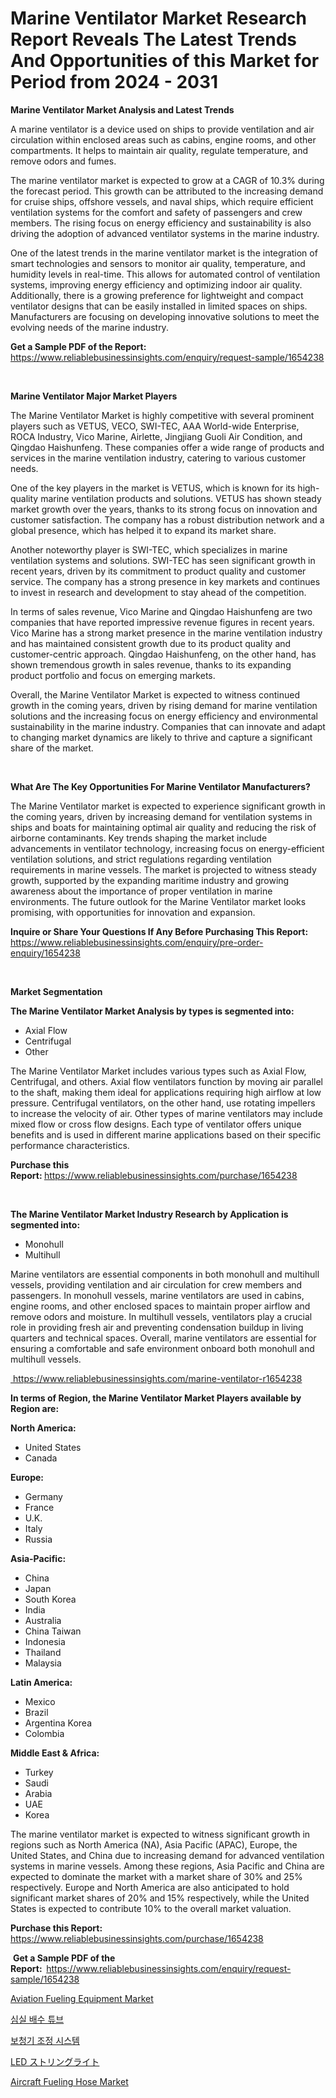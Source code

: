 <p><h1>Marine Ventilator Market Research Report Reveals The Latest Trends And Opportunities of this Market for Period from 2024 - 2031</h1></p><p><strong>Marine Ventilator Market Analysis and Latest Trends</strong></p>
<p><p>A marine ventilator is a device used on ships to provide ventilation and air circulation within enclosed areas such as cabins, engine rooms, and other compartments. It helps to maintain air quality, regulate temperature, and remove odors and fumes.</p><p>The marine ventilator market is expected to grow at a CAGR of 10.3% during the forecast period. This growth can be attributed to the increasing demand for cruise ships, offshore vessels, and naval ships, which require efficient ventilation systems for the comfort and safety of passengers and crew members. The rising focus on energy efficiency and sustainability is also driving the adoption of advanced ventilator systems in the marine industry.</p><p>One of the latest trends in the marine ventilator market is the integration of smart technologies and sensors to monitor air quality, temperature, and humidity levels in real-time. This allows for automated control of ventilation systems, improving energy efficiency and optimizing indoor air quality. Additionally, there is a growing preference for lightweight and compact ventilator designs that can be easily installed in limited spaces on ships. Manufacturers are focusing on developing innovative solutions to meet the evolving needs of the marine industry.</p></p>
<p><strong>Get a Sample PDF of the Report:&nbsp;</strong> <a href="https://www.reliablebusinessinsights.com/enquiry/request-sample/1654238">https://www.reliablebusinessinsights.com/enquiry/request-sample/1654238</a></p>
<p>&nbsp;</p>
<p><strong>Marine Ventilator Major Market Players</strong></p>
<p><p>The Marine Ventilator Market is highly competitive with several prominent players such as VETUS, VECO, SWI-TEC, AAA World-wide Enterprise, ROCA Industry, Vico Marine, Airlette, Jingjiang Guoli Air Condition, and Qingdao Haishunfeng. These companies offer a wide range of products and services in the marine ventilation industry, catering to various customer needs.</p><p>One of the key players in the market is VETUS, which is known for its high-quality marine ventilation products and solutions. VETUS has shown steady market growth over the years, thanks to its strong focus on innovation and customer satisfaction. The company has a robust distribution network and a global presence, which has helped it to expand its market share.</p><p>Another noteworthy player is SWI-TEC, which specializes in marine ventilation systems and solutions. SWI-TEC has seen significant growth in recent years, driven by its commitment to product quality and customer service. The company has a strong presence in key markets and continues to invest in research and development to stay ahead of the competition.</p><p>In terms of sales revenue, Vico Marine and Qingdao Haishunfeng are two companies that have reported impressive revenue figures in recent years. Vico Marine has a strong market presence in the marine ventilation industry and has maintained consistent growth due to its product quality and customer-centric approach. Qingdao Haishunfeng, on the other hand, has shown tremendous growth in sales revenue, thanks to its expanding product portfolio and focus on emerging markets.</p><p>Overall, the Marine Ventilator Market is expected to witness continued growth in the coming years, driven by rising demand for marine ventilation solutions and the increasing focus on energy efficiency and environmental sustainability in the marine industry. Companies that can innovate and adapt to changing market dynamics are likely to thrive and capture a significant share of the market.</p></p>
<p>&nbsp;</p>
<p><strong>What Are The Key Opportunities For Marine Ventilator Manufacturers?</strong></p>
<p><p>The Marine Ventilator market is expected to experience significant growth in the coming years, driven by increasing demand for ventilation systems in ships and boats for maintaining optimal air quality and reducing the risk of airborne contaminants. Key trends shaping the market include advancements in ventilator technology, increasing focus on energy-efficient ventilation solutions, and strict regulations regarding ventilation requirements in marine vessels. The market is projected to witness steady growth, supported by the expanding maritime industry and growing awareness about the importance of proper ventilation in marine environments. The future outlook for the Marine Ventilator market looks promising, with opportunities for innovation and expansion.</p></p>
<p><strong>Inquire or Share Your Questions If Any Before Purchasing This Report:</strong> <a href="https://www.reliablebusinessinsights.com/enquiry/pre-order-enquiry/1654238">https://www.reliablebusinessinsights.com/enquiry/pre-order-enquiry/1654238</a></p>
<p>&nbsp;</p>
<p><strong>Market Segmentation</strong></p>
<p><strong>The Marine Ventilator Market Analysis by types is segmented into:</strong></p>
<p><ul><li>Axial Flow</li><li>Centrifugal</li><li>Other</li></ul></p>
<p><p>The Marine Ventilator Market includes various types such as Axial Flow, Centrifugal, and others. Axial flow ventilators function by moving air parallel to the shaft, making them ideal for applications requiring high airflow at low pressure. Centrifugal ventilators, on the other hand, use rotating impellers to increase the velocity of air. Other types of marine ventilators may include mixed flow or cross flow designs. Each type of ventilator offers unique benefits and is used in different marine applications based on their specific performance characteristics.</p></p>
<p><strong>Purchase this Report:&nbsp;</strong><a href="https://www.reliablebusinessinsights.com/purchase/1654238">https://www.reliablebusinessinsights.com/purchase/1654238</a></p>
<p>&nbsp;</p>
<p><strong>The Marine Ventilator Market Industry Research by Application is segmented into:</strong></p>
<p><ul><li>Monohull</li><li>Multihull</li></ul></p>
<p><p>Marine ventilators are essential components in both monohull and multihull vessels, providing ventilation and air circulation for crew members and passengers. In monohull vessels, marine ventilators are used in cabins, engine rooms, and other enclosed spaces to maintain proper airflow and remove odors and moisture. In multihull vessels, ventilators play a crucial role in providing fresh air and preventing condensation buildup in living quarters and technical spaces. Overall, marine ventilators are essential for ensuring a comfortable and safe environment onboard both monohull and multihull vessels.</p></p>
<p><a href="https://www.reliablebusinessinsights.com/marine-ventilator-r1654238">&nbsp;https://www.reliablebusinessinsights.com/marine-ventilator-r1654238</a></p>
<p><strong>In terms of Region, the Marine Ventilator Market Players available by Region are:</strong></p>
<p>
    <p> <strong> North America: </strong>
        <ul>
            <li>United States</li>
            <li>Canada</li>
        </ul>
        </p> 
    <p> <strong> Europe: </strong>
        <ul>
            <li>Germany</li>
            <li>France</li>
            <li>U.K.</li>
            <li>Italy</li>
            <li>Russia</li>
        </ul>
        </p> 
    <p> <strong> Asia-Pacific: </strong>
        <ul>
            <li>China</li>
            <li>Japan</li>
            <li>South Korea</li>
            <li>India</li>
            <li>Australia</li>
            <li>China Taiwan</li>
            <li>Indonesia</li>
            <li>Thailand</li>
            <li>Malaysia</li>
        </ul>
        </p> 
    <p> <strong> Latin America: </strong>
        <ul>
            <li>Mexico</li>
            <li>Brazil</li>
            <li>Argentina Korea</li>
            <li>Colombia</li>
        </ul>
        </p> 
    <p> <strong> Middle East & Africa: </strong>
        <ul>
            <li>Turkey</li>
            <li>Saudi</li>
            <li>Arabia</li>
            <li>UAE</li>
            <li>Korea</li>
        </ul>
    </p>
    </p>
<p><p>The marine ventilator market is expected to witness significant growth in regions such as North America (NA), Asia Pacific (APAC), Europe, the United States, and China due to increasing demand for advanced ventilation systems in marine vessels. Among these regions, Asia Pacific and China are expected to dominate the market with a market share of 30% and 25% respectively. Europe and North America are also anticipated to hold significant market shares of 20% and 15% respectively, while the United States is expected to contribute 10% to the overall market valuation.</p></p>
<p><strong>Purchase this Report: </strong><a href="https://www.reliablebusinessinsights.com/purchase/1654238">https://www.reliablebusinessinsights.com/purchase/1654238</a></p>
<p>&nbsp;<strong>Get a Sample PDF of the Report:&nbsp;&nbsp;</strong><a href="https://www.reliablebusinessinsights.com/enquiry/request-sample/1654238">https://www.reliablebusinessinsights.com/enquiry/request-sample/1654238</a></p>
<p><strong></strong></p>
<p><p><a href="https://github.com/ashepherd82/Market-Research-Report-List-5/blob/main/aviation-fueling-equipment-market.md">Aviation Fueling Equipment Market</a></p><p><a href="https://github.com/ThomasElmes2022/Market-Research-Report-List-1/blob/main/3228856171520.md">심실 배수 튜브</a></p><p><a href="https://github.com/bvubpqd5241630/Market-Research-Report-List-2/blob/main/5778658171521.md">보청기 조정 시스템</a></p><p><a href="https://github.com/LizaHeller2023/Market-Research-Report-List-1/blob/main/7647975159869.md">LED ストリングライト</a></p><p><a href="https://github.com/irfadac/Market-Research-Report-List-4/blob/main/aircraft-fueling-hose-market.md">Aircraft Fueling Hose Market</a></p></p>